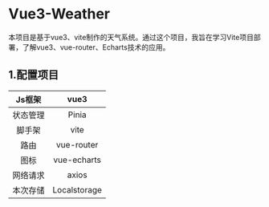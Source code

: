 # Vue3-Weather
本项目是基于vue3、vite制作的天气系统。通过这个项目，我旨在学习Vite项目部署，了解vue3、vue-router、Echarts技术的应用。
## 1.配置项目
| Js框架 | vue3 |
| :----: | :----: |
| 状态管理 | Pinia |
| 脚手架 | vite |
| 路由 | vue-router |
| 图标 | vue-echarts |
| 网络请求 | axios |
| 本次存储 | Localstorage |

